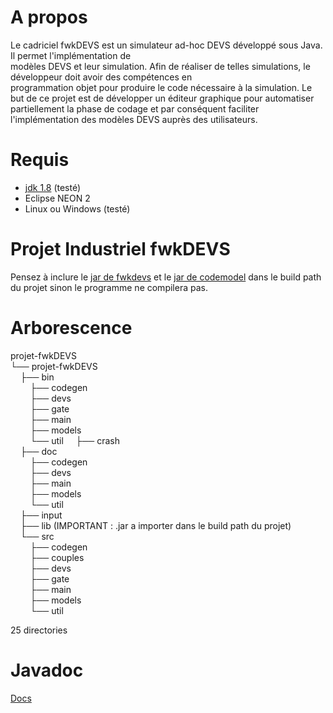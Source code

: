 # A propos
Le	cadriciel	fwkDEVS	est	un	simulateur	ad-hoc	DEVS	développé	sous	Java.	Il	permet	l'implémentation	de	
modèles	DEVS	et	leur	simulation.	Afin	de	réaliser	de	telles	simulations,	le	développeur	doit	avoir	des	compétences	en	
programmation	objet	pour	produire	le	code	nécessaire	à	la	simulation.	
Le	but	de	ce	projet	est	de	développer	un	éditeur	graphique	pour	automatiser	partiellement	la	phase	de	codage	et	par	
conséquent	faciliter	l'implémentation	des	modèles	DEVS	auprès	des	utilisateurs.	

# Requis
 - [jdk 1.8](http://www.oracle.com/technetwork/java/javase/downloads/jdk8-downloads-2133151.html) (testé)
 - Eclipse NEON 2
 - Linux ou Windows (testé)  

# Projet Industriel fwkDEVS
Pensez à inclure le [jar de fwkdevs](http://www.lsis.org/hamria/fwkdevs-v0.7.jar) et le [jar de codemodel](http://central.maven.org/maven2/com/sun/codemodel/codemodel/2.6/codemodel-2.6.jar) dans le build path du projet sinon le programme ne compilera pas.  

# Arborescence
projet-fwkDEVS  
└── projet-fwkDEVS  
&nbsp;&nbsp;&nbsp;&nbsp;├── bin  
&nbsp;&nbsp;&nbsp;&nbsp;&nbsp;&nbsp;&nbsp;&nbsp;├── codegen  
&nbsp;&nbsp;&nbsp;&nbsp;&nbsp;&nbsp;&nbsp;&nbsp;├── devs  
&nbsp;&nbsp;&nbsp;&nbsp;&nbsp;&nbsp;&nbsp;&nbsp;├── gate  
&nbsp;&nbsp;&nbsp;&nbsp;&nbsp;&nbsp;&nbsp;&nbsp;├── main  
&nbsp;&nbsp;&nbsp;&nbsp;&nbsp;&nbsp;&nbsp;&nbsp;├── models  
&nbsp;&nbsp;&nbsp;&nbsp;&nbsp;&nbsp;&nbsp;&nbsp;└── util 
&nbsp;&nbsp;&nbsp;&nbsp;├── crash  
&nbsp;&nbsp;&nbsp;&nbsp;├── doc  
&nbsp;&nbsp;&nbsp;&nbsp;&nbsp;&nbsp;&nbsp;&nbsp;├── codegen  
&nbsp;&nbsp;&nbsp;&nbsp;&nbsp;&nbsp;&nbsp;&nbsp;├── devs  
&nbsp;&nbsp;&nbsp;&nbsp;&nbsp;&nbsp;&nbsp;&nbsp;├── main  
&nbsp;&nbsp;&nbsp;&nbsp;&nbsp;&nbsp;&nbsp;&nbsp;├── models  
&nbsp;&nbsp;&nbsp;&nbsp;&nbsp;&nbsp;&nbsp;&nbsp;└── util  
&nbsp;&nbsp;&nbsp;&nbsp;├── input  
&nbsp;&nbsp;&nbsp;&nbsp;├── lib (IMPORTANT : .jar a importer dans le build path du projet)  
&nbsp;&nbsp;&nbsp;&nbsp;└── src  
&nbsp;&nbsp;&nbsp;&nbsp;&nbsp;&nbsp;&nbsp;&nbsp;├── codegen  
&nbsp;&nbsp;&nbsp;&nbsp;&nbsp;&nbsp;&nbsp;&nbsp;├── couples  
&nbsp;&nbsp;&nbsp;&nbsp;&nbsp;&nbsp;&nbsp;&nbsp;├── devs  
&nbsp;&nbsp;&nbsp;&nbsp;&nbsp;&nbsp;&nbsp;&nbsp;├── gate  
&nbsp;&nbsp;&nbsp;&nbsp;&nbsp;&nbsp;&nbsp;&nbsp;├── main  
&nbsp;&nbsp;&nbsp;&nbsp;&nbsp;&nbsp;&nbsp;&nbsp;├── models  
&nbsp;&nbsp;&nbsp;&nbsp;&nbsp;&nbsp;&nbsp;&nbsp;└── util  

25 directories

# Javadoc
[Docs](https://rawgit.com/JulianHurst/projet-fwkDEVS/master/projet-fwkDEVS/doc/index.html)
